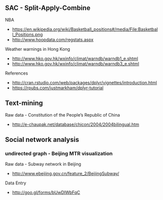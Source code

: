 ## SAC - Split-Apply-Combine

NBA

* https://en.wikipedia.org/wiki/Basketball_positions#/media/File:Basketball_Positions.png
* http://www.hoopdata.com/regstats.aspx

Weather warnings in Hong Kong

* http://www.hko.gov.hk/wxinfo/climat/warndb/warndb1_e.shtml
* http://www.hko.gov.hk/wxinfo/climat/warndb/warndb3_e.shtml

References

* http://cran.rstudio.com/web/packages/dplyr/vignettes/introduction.html
* https://rpubs.com/justmarkham/dplyr-tutorial

## Text-mining

Raw data - Constitution of the People’s Republic of China

* http://e-chaupak.net/database/chicon/2004/2004bilingual.htm

## Social network analysis

### undirected graph - Beijing MTR visualization

Raw data - Subway network in Beijing

* http://www.ebeijing.gov.cn/feature_2/BeijingSubway/

Data Entry

* http://goo.gl/forms/bUwDlWbFqC


